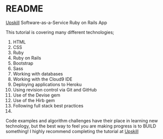 # README
[Upskill](http://upskillcourses.com) Software-as-a-Service Ruby on Rails App

This tutorial is covering many different technologies;

1. HTML
2. CSS
3. Ruby
4. Ruby on Rails
5. Bootstrap
6. Sass
7. Working with databases
8. Working with the Cloud9 IDE
9. Deploying applications to Heroku
10. Using revision control via Git and GitHub
11. Use of the Devise gem
12. Use of the Hirb gem
13. Following full stack best practices
14. 
Code examples and algorithm challenges have their place in learning new technology, 
but the best way to feel you are making progress is to BUILD something! 
I highly recommend completing the tutorial at [Upskill](http://upskillcourses.com)


